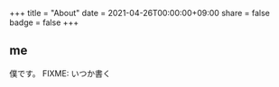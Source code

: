 +++
title = "About"
date = 2021-04-26T00:00:00+09:00
share = false
badge = false
+++

## me

僕です。
FIXME: いつか書く
